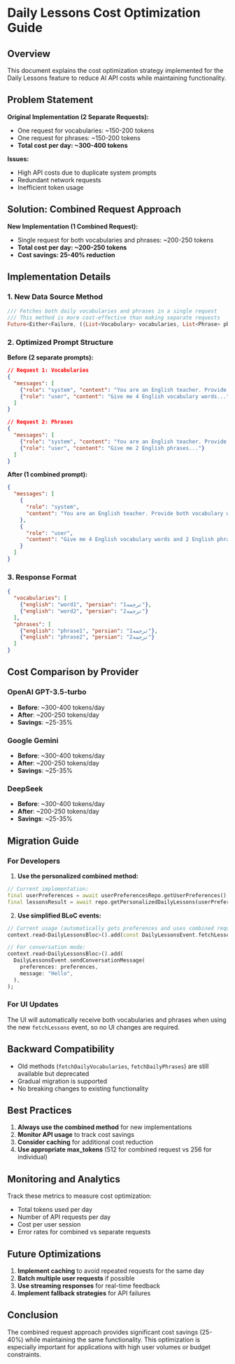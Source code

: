 # Daily Lessons Cost Optimization Guide

## Overview

This document explains the cost optimization strategy implemented for the Daily Lessons feature to reduce AI API costs while maintaining functionality.

## Problem Statement

**Original Implementation (2 Separate Requests):**
- One request for vocabularies: ~150-200 tokens
- One request for phrases: ~150-200 tokens
- **Total cost per day: ~300-400 tokens**

**Issues:**
- High API costs due to duplicate system prompts
- Redundant network requests
- Inefficient token usage

## Solution: Combined Request Approach

**New Implementation (1 Combined Request):**
- Single request for both vocabularies and phrases: ~200-250 tokens
- **Total cost per day: ~200-250 tokens**
- **Cost savings: 25-40% reduction**

## Implementation Details

### 1. New Data Source Method

```dart
/// Fetches both daily vocabularies and phrases in a single request
/// This method is more cost-effective than making separate requests
Future<Either<Failure, ({List<Vocabulary> vocabularies, List<Phrase> phrases})>> fetchDailyLessons();
```

### 2. Optimized Prompt Structure

**Before (2 separate prompts):**
```json
// Request 1: Vocabularies
{
  "messages": [
    {"role": "system", "content": "You are an English teacher. Provide 4 vocabulary words..."},
    {"role": "user", "content": "Give me 4 English vocabulary words..."}
  ]
}

// Request 2: Phrases  
{
  "messages": [
    {"role": "system", "content": "You are an English teacher. Provide 2 phrases..."},
    {"role": "user", "content": "Give me 2 English phrases..."}
  ]
}
```

**After (1 combined prompt):**
```json
{
  "messages": [
    {
      "role": "system", 
      "content": "You are an English teacher. Provide both vocabulary words and phrases for daily learning. Respond in JSON format with two arrays: vocabularies and phrases."
    },
    {
      "role": "user", 
      "content": "Give me 4 English vocabulary words and 2 English phrases, all with Persian translations."
    }
  ]
}
```

### 3. Response Format

```json
{
  "vocabularies": [
    {"english": "word1", "persian": "ترجمه1"},
    {"english": "word2", "persian": "ترجمه2"}
  ],
  "phrases": [
    {"english": "phrase1", "persian": "ترجمه1"},
    {"english": "phrase2", "persian": "ترجمه2"}
  ]
}
```

## Cost Comparison by Provider

### OpenAI GPT-3.5-turbo
- **Before**: ~300-400 tokens/day
- **After**: ~200-250 tokens/day
- **Savings**: ~25-35%

### Google Gemini
- **Before**: ~300-400 tokens/day  
- **After**: ~200-250 tokens/day
- **Savings**: ~25-35%

### DeepSeek
- **Before**: ~300-400 tokens/day
- **After**: ~200-250 tokens/day  
- **Savings**: ~25-35%

## Migration Guide

### For Developers

1. **Use the personalized combined method:**
```dart
// Current implementation:
final userPreferences = await userPreferencesRepo.getUserPreferences();
final lessonsResult = await repo.getPersonalizedDailyLessons(userPreferences);
```

2. **Use simplified BLoC events:**
```dart
// Current usage (automatically gets preferences and uses combined request):
context.read<DailyLessonsBloc>().add(const DailyLessonsEvent.fetchLessons());

// For conversation mode:
context.read<DailyLessonsBloc>().add(
  DailyLessonsEvent.sendConversationMessage(
    preferences: preferences,
    message: "Hello",
  ),
);
```

### For UI Updates

The UI will automatically receive both vocabularies and phrases when using the new `fetchLessons` event, so no UI changes are required.

## Backward Compatibility

- Old methods (`fetchDailyVocabularies`, `fetchDailyPhrases`) are still available but deprecated
- Gradual migration is supported
- No breaking changes to existing functionality

## Best Practices

1. **Always use the combined method** for new implementations
2. **Monitor API usage** to track cost savings
3. **Consider caching** for additional cost reduction
4. **Use appropriate max_tokens** (512 for combined request vs 256 for individual)

## Monitoring and Analytics

Track these metrics to measure cost optimization:
- Total tokens used per day
- Number of API requests per day
- Cost per user session
- Error rates for combined vs separate requests

## Future Optimizations

1. **Implement caching** to avoid repeated requests for the same day
2. **Batch multiple user requests** if possible
3. **Use streaming responses** for real-time feedback
4. **Implement fallback strategies** for API failures

## Conclusion

The combined request approach provides significant cost savings (25-40%) while maintaining the same functionality. This optimization is especially important for applications with high user volumes or budget constraints. 